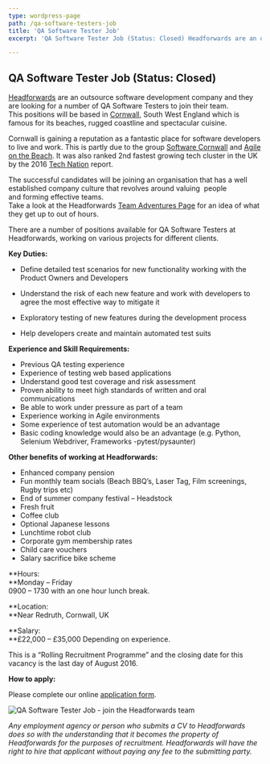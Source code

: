 ```yaml
---
type: wordpress-page
path: /qa-software-testers-job
title: 'QA Software Tester Job'
excerpt: 'QA Software Tester Job (Status: Closed) Headforwards are an outsource software development company and they are looking for a number of QA Software Testers to join their team. This positions will be based in Cornwall, South West England which is famous for its beaches, rugged coastline and spectacular cuisine. Cornwall is gaining a reputation as …'

---
```

QA Software Tester Job (Status: Closed)
---------------------------------------

[Headforwards](http://www.headforwards.com/who-we-are/) are an outsource software development company and they are looking for a number of QA Software Testers to join their team.  
This positions will be based in [Cornwall](https://www.visitcornwall.com/), South West England which is famous for its beaches, rugged coastline and spectacular cuisine.

Cornwall is gaining a reputation as a fantastic place for software developers to live and work. This is partly due to the group [Software Cornwall](https://www.softwarecornwall.org/) and [Agile on the Beach](http://agileonthebeach.com/). It was also ranked 2nd fastest growing tech cluster in the UK by the 2016 [Tech Nation](http://www.techcityuk.com/technation/) report.

The successful candidates will be joining an organisation that has a well established company culture that revolves around valuing  people and forming effective teams.  
Take a look at the Headforwards [Team Adventures Page](http://www.headforwards.com/category/team-adventures/) for an idea of what they get up to out of hours.

There are a number of positions available for QA Software Testers at Headforwards, working on various projects for different clients.

**Key Duties:**

*   Define detailed test scenarios for new functionality working with the Product Owners and Developers
*   Understand the risk of each new feature and work with developers to agree the most effective way to mitigate it

*   Exploratory testing of new features during the development process
*   Help developers create and maintain automated test suits

**Experience and Skill Requirements:**

*   Previous QA testing experience
*   Experience of testing web based applications
*   Understand good test coverage and risk assessment
*   Proven ability to meet high standards of written and oral communications
*   Be able to work under pressure as part of a team
*   Experience working in Agile environments
*   Some experience of test automation would be an advantage
*   Basic coding knowledge would also be an advantage (e.g. Python, Selenium Webdriver, Frameworks -pytest/pysaunter)

**Other benefits of working at Headforwards:**

*   Enhanced company pension
*   Fun monthly team socials (Beach BBQ’s, Laser Tag, Film screenings, Rugby trips etc)
*   End of summer company festival – Headstock
*   Fresh fruit
*   Coffee club
*   Optional Japanese lessons
*   Lunchtime robot club
*   Corporate gym membership rates
*   Child care vouchers
*   Salary sacrifice bike scheme

**Hours:  
**Monday – Friday  
0900 – 1730 with an one hour lunch break.

**Location:  
**Near Redruth, Cornwall, UK

**Salary:  
**£22,000 – £35,000 Depending on experience.

This is a “Rolling Recruitment Programme” and the closing date for this vacancy is the last day of August 2016.

**How to apply:**

Please complete our online [application form](https://www.headforwards.com/careers/application-form/).

![QA Software Tester Job - join the Headforwards team](//headforwards.com/wp-content/uploads/2012/08/SGP1756.jpg)

_Any employment agency or person who submits a CV to Headforwards does so with the understanding that it becomes the property of Headforwards for the purposes of recruitment. Headforwards will have the right to hire that applicant without paying any fee to the submitting party._
